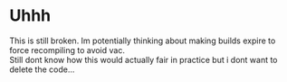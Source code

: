 
# Uhhh
This is still broken. Im potentially thinking about making builds expire to force recompiling to avoid vac.   
Still dont know how this would actually fair in practice but i dont want to delete the code...
